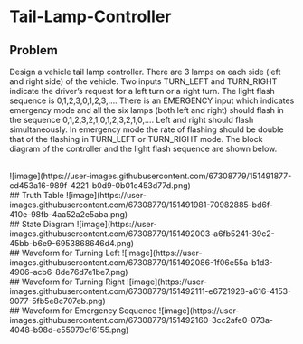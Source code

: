 # Tail-Lamp-Controller

## Problem
Design a vehicle tail lamp controller. There are 3 lamps on each side (left and right side) of the vehicle. Two inputs TURN_LEFT and TURN_RIGHT indicate the driver’s request for a left turn or a right turn. The light flash sequence is 0,1,2,3,0,1,2,3,…. There is an EMERGENCY input which indicates emergency mode and all the six lamps (both left and right) should flash in the sequence 0,1,2,3,2,1,0,1,2,3,2,1,0,…. Left and right should flash simultaneously. In emergency mode the rate of flashing should be double that of the flashing in TURN_LEFT or TURN_RIGHT mode. The block diagram of the controller and the light flash sequence are shown below.

<br>
![image](https://user-images.githubusercontent.com/67308779/151491877-cd453a16-989f-4221-b0d9-0b01c453d77d.png)

<br>
## Truth Table
![image](https://user-images.githubusercontent.com/67308779/151491981-70982885-bd6f-410e-98fb-4aa52a2e5aba.png)

<br>
## State Diagram
![image](https://user-images.githubusercontent.com/67308779/151492003-a6fb5241-39c2-45bb-b6e9-6953868646d4.png)

<br>
## Waveform for Turning Left
![image](https://user-images.githubusercontent.com/67308779/151492086-1f06e55a-b1d3-4906-acb6-8de76d7e1be7.png)

<br>
## Waveform for Turning Right
![image](https://user-images.githubusercontent.com/67308779/151492111-e6721928-a616-4153-9077-5fb5e8c707eb.png)

<br>
## Waveform for Emergency Sequence
![image](https://user-images.githubusercontent.com/67308779/151492160-3cc2afe0-073a-4048-b98d-e55979cf6155.png)
